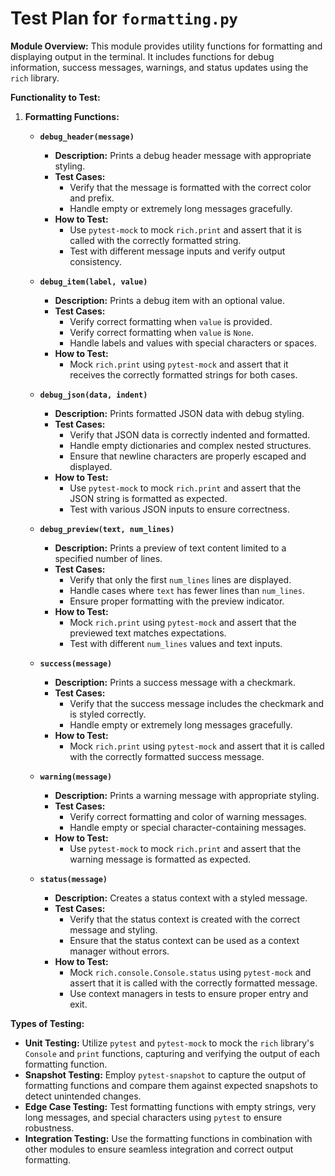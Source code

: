 # Test Plan for `formatting.py`

**Module Overview:**
This module provides utility functions for formatting and displaying output in the terminal. It includes functions for debug information, success messages, warnings, and status updates using the `rich` library.

**Functionality to Test:**

1. **Formatting Functions:**
    - **`debug_header(message)`**
        - **Description:** Prints a debug header message with appropriate styling.
        - **Test Cases:**
            - Verify that the message is formatted with the correct color and prefix.
            - Handle empty or extremely long messages gracefully.
        - **How to Test:**
            - Use `pytest-mock` to mock `rich.print` and assert that it is called with the correctly formatted string.
            - Test with different message inputs and verify output consistency.

    - **`debug_item(label, value)`**
        - **Description:** Prints a debug item with an optional value.
        - **Test Cases:**
            - Verify correct formatting when `value` is provided.
            - Verify correct formatting when `value` is `None`.
            - Handle labels and values with special characters or spaces.
        - **How to Test:**
            - Mock `rich.print` using `pytest-mock` and assert that it receives the correctly formatted strings for both cases.

    - **`debug_json(data, indent)`**
        - **Description:** Prints formatted JSON data with debug styling.
        - **Test Cases:**
            - Verify that JSON data is correctly indented and formatted.
            - Handle empty dictionaries and complex nested structures.
            - Ensure that newline characters are properly escaped and displayed.
        - **How to Test:**
            - Use `pytest-mock` to mock `rich.print` and assert that the JSON string is formatted as expected.
            - Test with various JSON inputs to ensure correctness.

    - **`debug_preview(text, num_lines)`**
        - **Description:** Prints a preview of text content limited to a specified number of lines.
        - **Test Cases:**
            - Verify that only the first `num_lines` lines are displayed.
            - Handle cases where `text` has fewer lines than `num_lines`.
            - Ensure proper formatting with the preview indicator.
        - **How to Test:**
            - Mock `rich.print` using `pytest-mock` and assert that the previewed text matches expectations.
            - Test with different `num_lines` values and text inputs.

    - **`success(message)`**
        - **Description:** Prints a success message with a checkmark.
        - **Test Cases:**
            - Verify that the success message includes the checkmark and is styled correctly.
            - Handle empty or extremely long messages gracefully.
        - **How to Test:**
            - Mock `rich.print` using `pytest-mock` and assert that it is called with the correctly formatted success message.

    - **`warning(message)`**
        - **Description:** Prints a warning message with appropriate styling.
        - **Test Cases:**
            - Verify correct formatting and color of warning messages.
            - Handle empty or special character-containing messages.
        - **How to Test:**
            - Use `pytest-mock` to mock `rich.print` and assert that the warning message is formatted as expected.

    - **`status(message)`**
        - **Description:** Creates a status context with a styled message.
        - **Test Cases:**
            - Verify that the status context is created with the correct message and styling.
            - Ensure that the status context can be used as a context manager without errors.
        - **How to Test:**
            - Mock `rich.console.Console.status` using `pytest-mock` and assert that it is called with the correctly formatted message.
            - Use context managers in tests to ensure proper entry and exit.

**Types of Testing:**

- **Unit Testing:** Utilize `pytest` and `pytest-mock` to mock the `rich` library's `Console` and `print` functions, capturing and verifying the output of each formatting function.
- **Snapshot Testing:** Employ `pytest-snapshot` to capture the output of formatting functions and compare them against expected snapshots to detect unintended changes.
- **Edge Case Testing:** Test formatting functions with empty strings, very long messages, and special characters using `pytest` to ensure robustness.
- **Integration Testing:** Use the formatting functions in combination with other modules to ensure seamless integration and correct output formatting. 